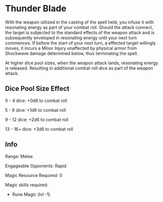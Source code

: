 # Thunder Blade

With the weapon utilized in the casting of the spell held, you infuse it with resonating energy as part of your combat roll. Should the attack connect, the target is subjected to the standard effects of the weapon attack and is subsequently enveloped in resonating energy until your next turn commences. If before the start of your next turn, a effected target willingly moves, it incurs a Minor Injury unaffected by physical armor from Shockwave damage determined below, thus terminating the spell.

At higher dice pool sizes, when the weapon attack lands, resonating energy is released. Resulting in additional combat roll dice as part of the weapon attack.

## Dice Pool Size Effect

0 -  4 dice: +0d6 to combat roll

5 -  8 dice: +1d6 to combat roll

9 - 12 dice: +2d6 to combat roll

13 - 16+ dice: +3d6 to combat roll

## Info

Range: Melee

Engageable Opponents: Rapid

Magic Resource Required: 0

Magic skills required:

- Rune Magic (lvl -1)
